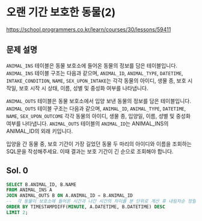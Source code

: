 # 오랜 기간 보호한 동물(2)
https://school.programmers.co.kr/learn/courses/30/lessons/59411

## 문제 설명
`ANIMAL_INS` 테이블은 동물 보호소에 들어온 동물의 정보를 담은 테이블입니다. `ANIMAL_INS` 테이블 구조는 다음과 같으며, `ANIMAL_ID`, `ANIMAL_TYPE`, `DATETIME`, `INTAKE_CONDITION`, `NAME`, `SEX_UPON_INTAKE`는 각각 동물의 아이디, 생물 종, 보호 시작일, 보호 시작 시 상태, 이름, 성별 및 중성화 여부를 나타냅니다.

`ANIMAL_OUTS` 테이블은 동물 보호소에서 입양 보낸 동물의 정보를 담은 테이블입니다. `ANIMAL_OUTS` 테이블 구조는 다음과 같으며, `ANIMAL_ID`, `ANIMAL_TYPE`, `DATETIME`, `NAME`, `SEX_UPON_OUTCOME` 각각 동물의 아이디, 생물 종, 입양일, 이름, 성별 및 중성화 여부를 나타냅니다. `ANIMAL_OUTS` 테이블의 `ANIMAL_ID`는 ANIMAL_INS의 ANIMAL_ID의 외래 키입니다.

입양을 간 동물 중, 보호 기간이 가장 길었던 동물 두 마리의 아이디와 이름을 조회하는 SQL문을 작성해주세요. 이때 결과는 보호 기간이 긴 순으로 조회해야 합니다.

## Sol. 0
```sql
SELECT B.ANIMAL_ID, B.NAME
FROM ANIMAL_INS A
JOIN ANIMAL_OUTS B ON A.ANIMAL_ID = B.ANIMAL_ID
--  각 동물이 보호소에 들어온 시간과 나간 시간의 차이를 분 단위로 계산 후 내림차순 정렬위해 TIMESTAMPDIFF 활용
ORDER BY TIMESTAMPDIFF(MINUTE, A.DATETIME, B.DATETIME) DESC
LIMIT 2;
```
